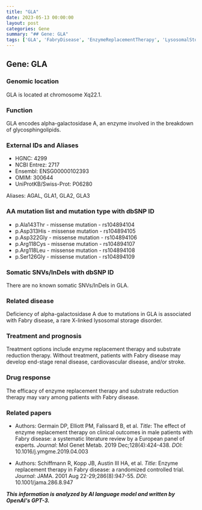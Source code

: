 ```yaml
---
title: "GLA"
date: 2023-05-13 00:00:00
layout: post
categories: Gene
summary: "## Gene: GLA"
tags: ['GLA', 'FabryDisease', 'EnzymeReplacementTherapy', 'LysosomalStorageDisorder', 'Mutation', 'SubstrateReductionTherapy', 'ClinicalOutcomes', 'DrugResponse']
---
```


## Gene: GLA

### Genomic location
GLA is located at chromosome Xq22.1.

### Function
GLA encodes alpha-galactosidase A, an enzyme involved in the breakdown of glycosphingolipids.

### External IDs and Aliases
- HGNC: 4299
- NCBI Entrez: 2717
- Ensembl: ENSG00000102393
- OMIM: 300644
- UniProtKB/Swiss-Prot: P06280

Aliases: AGAL, GLA1, GLA2, GLA3

### AA mutation list and mutation type with dbSNP ID
- p.Ala143Thr - missense mutation - rs104894104
- p.Asp313His - missense mutation - rs104894105
- p.Asp322Gly - missense mutation - rs104894106
- p.Arg118Cys - missense mutation - rs104894107
- p.Arg118Leu - missense mutation - rs104894108
- p.Ser126Gly - missense mutation - rs104894109

### Somatic SNVs/InDels with dbSNP ID
There are no known somatic SNVs/InDels in GLA.

### Related disease
Deficiency of alpha-galactosidase A due to mutations in GLA is associated with Fabry disease, a rare X-linked lysosomal storage disorder.

### Treatment and prognosis
Treatment options include enzyme replacement therapy and substrate reduction therapy. Without treatment, patients with Fabry disease may develop end-stage renal disease, cardiovascular disease, and/or stroke.

### Drug response
The efficacy of enzyme replacement therapy and substrate reduction therapy may vary among patients with Fabry disease.

### Related papers
- Authors: Germain DP, Elliott PM, Falissard B, et al.
  *Title*: The effect of enzyme replacement therapy on clinical outcomes in male patients with Fabry disease: a systematic literature review by a European panel of experts.
  *Journal*: Mol Genet Metab. 2019 Dec;128(4):424-438.
  *DOI*: 10.1016/j.ymgme.2019.04.003
  
- Authors: Schiffmann R, Kopp JB, Austin III HA, et al.
  *Title*: Enzyme replacement therapy in Fabry disease: a randomized controlled trial.
  *Journal*: JAMA. 2001 Aug 22-29;286(8):947-55.
  *DOI*: 10.1001/jama.286.8.947

**_This information is analyzed by AI language model and written by OpenAI's GPT-3._**